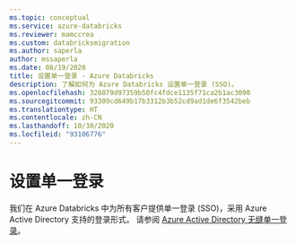 ```yaml
---
ms.topic: conceptual
ms.service: azure-databricks
ms.reviewer: mamccrea
ms.custom: databricksmigration
ms.author: saperla
author: mssaperla
ms.date: 08/19/2020
title: 设置单一登录 - Azure Databricks
description: 了解如何为 Azure Databricks 设置单一登录 (SSO)。
ms.openlocfilehash: 328879d97359b50fc4fdce1135f71ca2b1ac3090
ms.sourcegitcommit: 93309cd649b17b3312b3b52cd9ad1de6f3542beb
ms.translationtype: HT
ms.contentlocale: zh-CN
ms.lasthandoff: 10/30/2020
ms.locfileid: "93106776"
---
```

# <a name="set-up-single-sign-on"></a>设置单一登录

我们在 Azure Databricks 中为所有客户提供单一登录 (SSO)，采用 Azure Active Directory 支持的登录形式。 请参阅 [Azure Active Directory 无缝单一登录](/active-directory/connect/active-directory-aadconnect-sso)。